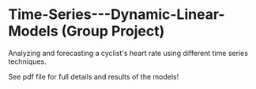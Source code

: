 # Time-Series---Dynamic-Linear-Models (Group Project)

Analyzing and forecasting a cyclist's heart rate using different time series techniques. 

See pdf file for full details and results of the models!
